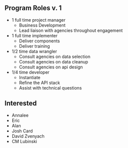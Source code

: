 
## Program Roles v. 1 
* 1 full time project manager 
  * Business Development
  * Lead liaison with agencies throughout engagement
* 1 full time implementer
  * Deliver components 
  * Deliver training 
* 1/2 time data wrangler 
  * Consult agencies on data selection
  * Consult agencies on data cleanup
  * Consult agencies on api design
* 1/4 time developer 
  * Instantiate 
  * Refine the API stack 
  * Assist with technical questions

## Interested 
* Annalee
* Eric
* Alan
* Josh Card
* David Zvenyach
* CM Lubinski



